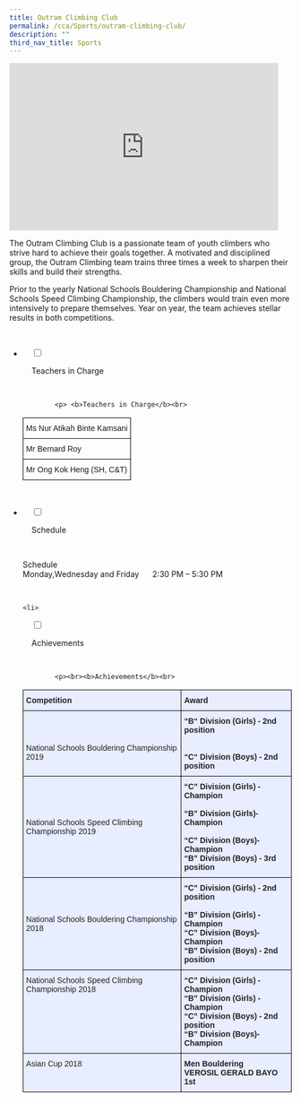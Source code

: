 ```yaml
---
title: Outram Climbing Club
permalink: /cca/Sports/outram-climbing-club/
description: ""
third_nav_title: Sports
---
```

<iframe allowfullscreen="true" height="299" width="480" frameborder="0" src="https://docs.google.com/presentation/d/e/2PACX-1vQkQo6zp_hKLi8VoOYRu7JezoR7cMHBde8SeF7KY9Vuw-lvAHDlmC81Y-TDsiPET7i9YqbW2dN9boUX/embed?start=false&amp;loop=false&amp;delayms=3000"></iframe>

The Outram Climbing Club is a passionate team of youth climbers who strive hard to achieve their goals together. A motivated and disciplined group, the Outram Climbing team trains three times a week to sharpen their skills and build their strengths.

Prior to the yearly National Schools Bouldering Championship and National Schools Speed Climbing Championship, the climbers would train even more intensively to prepare themselves. Year on year, the team achieves stellar results in both competitions.

<ul class="jekyllcodex_accordion">

  <li>

    <input type="checkbox" id="accordion1">

    <label for="accordion1">Teachers in Charge</label>

    <div>

			<p> <b>Teachers in Charge</b><br>
				
<style type="text/css">
.tg  {border-collapse:collapse;border-spacing:0;}
.tg td{border-color:black;border-style:solid;border-width:1px;font-family:Arial, sans-serif;font-size:14px;
  overflow:hidden;padding:10px 5px;word-break:normal;}
.tg th{border-color:black;border-style:solid;border-width:1px;font-family:Arial, sans-serif;font-size:14px;
  font-weight:normal;overflow:hidden;padding:10px 5px;word-break:normal;}
.tg .tg-0lax{text-align:left;vertical-align:top}
</style>
<table class="tg">
<thead>
  <tr>
    <th class="tg-0lax">Ms Nur Atikah Binte Kamsani</th>
  </tr>
</thead>
<tbody>
  <tr>
    <td class="tg-0lax">Mr Bernard Roy</td>
  </tr>
  <tr>
    <td class="tg-0lax">Mr Ong Kok Heng (SH, C&amp;T)</td>
  </tr>
</tbody>
</table>
			
</p>

    </div>

</li>
	<li>

    <input type="checkbox" id="accordion2">

    <label for="accordion2">Schedule </label>

    <div>

<p>Schedule<br> 
Monday,Wednesday and Friday      2:30 PM – 5:30 PM			<br></p>

    </div>

</li>
	
	<li>

    <input type="checkbox" id="accordion3">

    <label for="accordion3">Achievements</label>

    <div>

			<p><br><b>Achievements</b><br>
<style type="text/css">
.tg  {border-collapse:collapse;border-spacing:0;}
.tg td{border-color:black;border-style:solid;border-width:1px;font-family:Arial, sans-serif;font-size:14px;
  overflow:hidden;padding:10px 5px;word-break:normal;}
.tg th{border-color:black;border-style:solid;border-width:1px;font-family:Arial, sans-serif;font-size:14px;
  font-weight:normal;overflow:hidden;padding:10px 5px;word-break:normal;}
.tg .tg-vqm8{background-color:#E8EDFF;color:#222;text-align:left;vertical-align:top}
.tg .tg-u05r{background-color:#E8EDFF;color:#222;font-weight:bold;text-align:left;vertical-align:top}
.tg .tg-lr6o{background-color:#E8EDFF;color:#222;text-align:left;vertical-align:middle}
</style>
<table class="tg">
<thead>
  <tr>
    <th class="tg-u05r">Competition</th>
    <th class="tg-u05r">Award</th>
  </tr>
</thead>
<tbody>
  <tr>
    <td class="tg-vqm8"><br><br><br>National Schools Bouldering Championship 2019<br></td>
    <td class="tg-u05r">“B“ Division (Girls) - 2nd position<br><br><br>“C“ Division (Boys) - 2nd position<br></td>
  </tr>
  <tr>
    <td class="tg-lr6o"><span style="color:#222">National Schools Speed Climbing Championship 2019</span></td>
    <td class="tg-u05r">“C” Division (Girls) - Champion<br>  <br>“B” Division (Girls)- Champion<br><br>“C” Division (Boys)- Champion<br> “B” Division (Boys) - 3rd position      <br></td>
  </tr>
  <tr>
    <td class="tg-lr6o"><span style="color:#222"> National Schools Bouldering Championship 2018  </span></td>
    <td class="tg-u05r"> “C” Division (Girls) - 2nd position<br><br> “B” Division (Girls) - Champion<br> “C” Division (Boys)- Champion<br> “B” Division (Boys) - 2nd position</td>
  </tr>
  <tr>
    <td class="tg-vqm8">National Schools Speed Climbing Championship 2018<br></td>
    <td class="tg-u05r"> “C” Division (Girls) - Champion<br> “B” Division (Girls) - Champion<br> “C” Division (Boys) - 2nd position<br> “B” Division (Boys)- Champion  <br></td>
  </tr>
  <tr>
    <td class="tg-vqm8">Asian Cup 2018 </td>
    <td class="tg-u05r">  Men Bouldering<br>  VEROSIL GERALD BAYO 1st</td>
  </tr>
</tbody>
</table>
			</p>
			
    </div>

</li>
	
	

	
</ul>